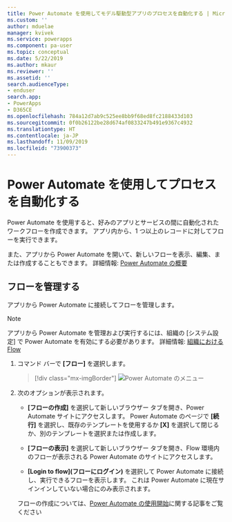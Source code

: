 ```yaml
---
title: Power Automate を使用してモデル駆動型アプリのプロセスを自動化する | MicrosoftDocs
ms.custom: ''
author: mduelae
manager: kvivek
ms.service: powerapps
ms.component: pa-user
ms.topic: conceptual
ms.date: 5/22/2019
ms.author: mkaur
ms.reviewer: ''
ms.assetid: ''
search.audienceType:
- enduser
search.app:
- PowerApps
- D365CE
ms.openlocfilehash: 784a12d7ab9c525ee8bb9f68ed8fc2188433d103
ms.sourcegitcommit: 0f0b26122be28d674af0833247b491e9367c4932
ms.translationtype: HT
ms.contentlocale: ja-JP
ms.lasthandoff: 11/09/2019
ms.locfileid: "73900373"
---
```

# <a name="use-power-automate-to-automate-processes"></a>Power Automate を使用してプロセスを自動化する

Power Automate を使用すると、好みのアプリとサービスの間に自動化されたワークフローを作成できます。 アプリ内から、1 つ以上のレコードに対してフローを実行できます。 

また、アプリから Power Automate を開いて、新しいフローを表示、編集、または作成することもできます。  詳細情報: [Power Automate の概要](https://docs.microsoft.com/flow/getting-started)

## <a name="manage-your-flows"></a>フローを管理する 
アプリから Power Automate に接続してフローを管理します。
  
> [!NOTE]
> アプリから Power Automate を管理および実行するには、組織の [システム設定] で Power Automate を有効にする必要があります。 詳細情報: [組織における Flow](https://docs.microsoft.com/flow/organization-q-and-a) 
  
1. コマンド バーで **[フロー]** を選択します。  
  
   > [!div class="mx-imgBorder"]
   > ![Power Automate のメニュー](media/flow.png "Power Automate のメニュー") 
  
2. 次のオプションが表示されます。  
  
   -   **[フローの作成]** を選択して新しいブラウザー タブを開き、Power Automate サイトにアクセスします。 Power Automate のページで **[続行]** を選択し、既存のテンプレートを使用するか **[X]** を選択して閉じるか、別のテンプレートを選択または作成します。  
  
   -   **[フローの表示]** を選択して新しいブラウザー タブを開き、Flow 環境内のフローが表示される Power Automate のサイトにアクセスします。  
  
   -   **[Login to flow]\(フローにログイン\)** を選択して Power Automate に接続し、実行できるフローを表示します。 これは Power Automate に現在サインインしていない場合にのみ表示されます。   

    フローの作成については、[Power Automate の使用開始](https://docs.microsoft.com/powerapps/maker/canvas-apps/using-logic-flows#create-a-flow)に関する記事をご覧ください  
    
 
    
  
